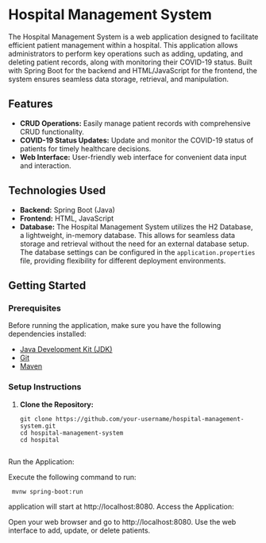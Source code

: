 # Hospital Management System

The Hospital Management System is a web application designed to facilitate efficient patient management within a hospital. This application allows administrators to perform key operations such as adding, updating, and deleting patient records, along with monitoring their COVID-19 status. Built with Spring Boot for the backend and HTML/JavaScript for the frontend, the system ensures seamless data storage, retrieval, and manipulation.

## Features

- **CRUD Operations:** Easily manage patient records with comprehensive CRUD functionality.
- **COVID-19 Status Updates:** Update and monitor the COVID-19 status of patients for timely healthcare decisions.
- **Web Interface:** User-friendly web interface for convenient data input and interaction.

## Technologies Used

- **Backend:** Spring Boot (Java)
- **Frontend:** HTML, JavaScript
- **Database:** The Hospital Management System utilizes the H2 Database, a lightweight, in-memory database. This allows for seamless data storage and retrieval without the need for an external database setup. The database settings can be configured in the `application.properties` file, providing flexibility for different deployment environments.


## Getting Started

### Prerequisites

Before running the application, make sure you have the following dependencies installed:

- [Java Development Kit (JDK)](https://www.oracle.com/java/technologies/javase-downloads.html)
- [Git](https://git-scm.com/)
- [Maven](https://maven.apache.org/)

### Setup Instructions

1. **Clone the Repository:**
   ```
   git clone https://github.com/your-username/hospital-management-system.git
   cd hospital-management-system
   cd hospital


Run the Application:

Execute the following command to run:
````
 mvnw spring-boot:run
````

application will start at http://localhost:8080.
Access the Application:

Open your web browser and go to http://localhost:8080.
Use the web interface to add, update, or delete patients.
